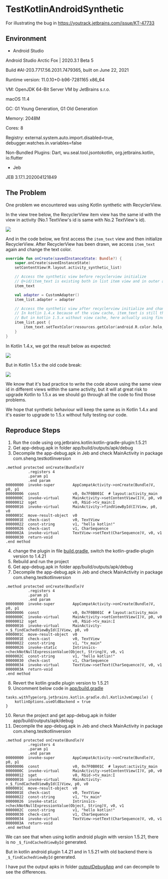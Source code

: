 # TestKotlinAndroidSynthetic
For illustrating the bug in https://youtrack.jetbrains.com/issue/KT-47733

## Environment
* Android Studio

Android Studio Arctic Fox | 2020.3.1 Beta 5

Build #AI-203.7717.56.2031.7479365, built on June 22, 2021

Runtime version: 11.0.10+0-b96-7281165 x86_64

VM: OpenJDK 64-Bit Server VM by JetBrains s.r.o.

macOS 11.4

GC: G1 Young Generation, G1 Old Generation

Memory: 2048M

Cores: 8

Registry: external.system.auto.import.disabled=true, debugger.watches.in.variables=false

Non-Bundled Plugins: Dart, wu.seal.tool.jsontokotlin, org.jetbrains.kotlin, io.flutter

* Jeb 

JEB 3.17.1.202004121849

## The Problem

One problem we encountered was using Kotlin synthetic with RecyclerView.

In the view tree below, the RecyclerView item view has the same id with the view in activity (No.1 TextView's id is same with No.2 TextView's id).

![](https://raw.githubusercontent.com/shenguojun/ImageServer/master/uPic/image-20210721154205755.png)

And in the code below, we first access the `item_text` view and then initialize RecyclerView. After RecyclerView has been drawn, we access `item_text` again and change the text color.

```kotlin
override fun onCreate(savedInstanceState: Bundle?) {
    super.onCreate(savedInstanceState)
    setContentView(R.layout.activity_synthetic_list)

    // Access the synthetic view before recyclerview initialize
    // @+id/item_text is existing both in list item view and in outer activity layout
    item_text

    val adapter = CustomAdapter()
    item_list.adapter = adapter

    // Access the synthetic view after recyclerview initialize and change the text color
    // In kotlin 1.4.x because of the view cache, item_text is still the outer text view
    // But in kotlin 1.5.x without view cache, here actually using findViewById and get the first item in recyclerView
    item_list.post {
        item_text.setTextColor(resources.getColor(android.R.color.holo_purple))
    }
}
```

In Kotlin 1.4.x, we got the result below as expected:

![](https://raw.githubusercontent.com/shenguojun/TestKotlinAndroidSynthetic/main/outputDebugApp/buildUsingKotlin1.4.21/kotlin1.4result.png)

But in Kotlin 1.5.x the old code break:

![](https://raw.githubusercontent.com/shenguojun/TestKotlinAndroidSynthetic/main/outputDebugApp/buildUsingKotlin1.5.21/kotlin1.5result.png)

We know that it's bad practice to write the code above using the same view id in different views within the same activity, but it will at great risk to upgrade Kotlin to 1.5.x as we should go through all the code to find those problems. 

We hope that synthetic behaviour will keep the same as in Kotlin 1.4.x and it's easier to upgrade to 1.5.x without fully testing our code.


## Reproduce Steps

1. Run the code using org.jetbrains.kotlin:kotlin-gradle-plugin:1.5.21
2. Get app-debug.apk in folder app/build/outputs/apk/debug
3. Decompile the app-debug.apk in Jeb and check MainActivity in package com.sheng.testkotlinversion
```
.method protected onCreate(Bundle)V
          .registers 4
          .param p1
          .end param
00000000  invoke-super        AppCompatActivity->onCreate(Bundle)V, p0, p1
00000006  const               v0, 0x7F0B001C  # layout:activity_main
0000000C  invoke-virtual      MainActivity->setContentView(I)V, p0, v0
00000012  sget                v0, R$id->tv_main:I
00000016  invoke-virtual      MainActivity->findViewById(I)View, p0, v0
0000001C  move-result-object  v0
0000001E  check-cast          v0, TextView
00000022  const-string        v1, "hello kotlin!"
00000026  check-cast          v1, CharSequence
0000002A  invoke-virtual      TextView->setText(CharSequence)V, v0, v1
00000030  return-void
.end method
```

4. change the plugin in file [build.gradle](https://github.com/shenguojun/TestKotlinAndroidSynthetic/blob/main/build.gradle), switch the kotlin-gradle-plugin version to 1.4.21
5. Rebuild and run the project
6. Get app-debug.apk in folder app/build/outputs/apk/debug
7. Decompile the app-debug.apk in Jeb and check MainActivity in package com.sheng.testkotlinversion
```
.method protected onCreate(Bundle)V
          .registers 4
          .param p1
          .end param
00000000  invoke-super        AppCompatActivity->onCreate(Bundle)V, p0, p1
00000006  const               v0, 0x7F0B001C  # layout:activity_main
0000000C  invoke-virtual      MainActivity->setContentView(I)V, p0, v0
00000012  sget                v0, R$id->tv_main:I
00000016  invoke-virtual      MainActivity->_$_findCachedViewById(I)View, p0, v0
0000001C  move-result-object  v0
0000001E  check-cast          v0, TextView
00000022  const-string        v1, "tv_main"
00000026  invoke-static       Intrinsics->checkNotNullExpressionValue(Object, String)V, v0, v1
0000002C  const-string        v1, "hello kotlin!"
00000030  check-cast          v1, CharSequence
00000034  invoke-virtual      TextView->setText(CharSequence)V, v0, v1
0000003A  return-void
.end method
```

8. Revert the kotlin gradle plugin version to 1.5.21
9. Uncomment below code in [app/build.gradle](https://github.com/shenguojun/TestKotlinAndroidSynthetic/blob/main/app/build.gradle)
```
tasks.withType(org.jetbrains.kotlin.gradle.dsl.KotlinJvmCompile) {
    kotlinOptions.useOldBackend = true
}
```
10. Rerun the project and get app-debug.apk in folder app/build/outputs/apk/debug
11. Decompile the app-debug.apk in Jeb and check MainActivity in package com.sheng.testkotlinversion
```
.method protected onCreate(Bundle)V
          .registers 4
          .param p1
          .end param
00000000  invoke-super        AppCompatActivity->onCreate(Bundle)V, p0, p1
00000006  const               v0, 0x7F0B001C  # layout:activity_main
0000000C  invoke-virtual      MainActivity->setContentView(I)V, p0, v0
00000012  sget                v0, R$id->tv_main:I
00000016  invoke-virtual      MainActivity->_$_findCachedViewById(I)View, p0, v0
0000001C  move-result-object  v0
0000001E  check-cast          v0, TextView
00000022  const-string        v1, "tv_main"
00000026  invoke-static       Intrinsics->checkNotNullExpressionValue(Object, String)V, v0, v1
0000002C  const-string        v1, "hello kotlin!"
00000030  check-cast          v1, CharSequence
00000034  invoke-virtual      TextView->setText(CharSequence)V, v0, v1
0000003A  return-void
.end method
```

We can see that when using kotlin android plugin with version 1.5.21, there is no `_$_findCachedViewById` generated.

But in kotlin android plugin 1.4.21 and in 1.5.21 with old backend there is `_$_findCachedViewById` generated.

I have put the output apks in folder [outputDebugApp](https://github.com/shenguojun/TestKotlinAndroidSynthetic/tree/main/outputDebugApp) and can decompile to see the differences.


